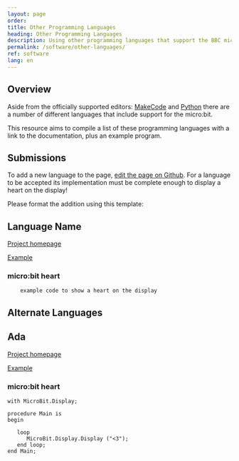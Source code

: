 ```yaml
---
layout: page
order:
title: Other Programming Languages
heading: Other Programming Languages
description: Using other programming languages that support the BBC micro:bit
permalink: /software/other-languages/
ref: software
lang: en
---
```


## Overview

Aside from the officially supported editors: [MakeCode](https://makecode.microbit.org)  and [Python](https://python.microbit.org) there are a number of different languages that include support for the micro:bit.

This resource aims to compile a list of these programming languages with a link to the documentation, plus an example program.

## Submissions

To add a new language to the page, [edit the page on  Github](http://github.com/microbit-foundation/dev-docs/edit/master/software/other-languages.md). For a language to be accepted its implementation must be complete enough to display a heart on the display!

Please format the addition using this template:

## Language Name

[Project homepage](https://example.com)

[Example](https://example.com)

### micro:bit heart

```
    example code to show a heart on the display
```

## Alternate Languages

## Ada

[Project homepage](https://blog.adacore.com/ada-on-the-microbit)

[Example](https://github.com/AdaCore/Ada_Drivers_Library/tree/master/examples/MicroBit/text_scrolling)

### micro:bit heart

```
with MicroBit.Display;

procedure Main is
begin

   loop
      MicroBit.Display.Display ("<3");
   end loop;
end Main;
```
